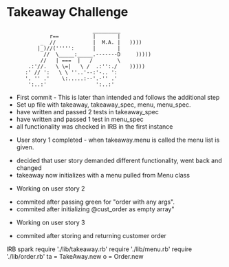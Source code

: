 Takeaway Challenge
==================
```
                            _________
              r==           |       |
           _  //            |  M.A. |   ))))
          |_)//(''''':      |       |
            //  \_____:_____.-------D     )))))
           //   | ===  |   /        \
       .:'//.   \ \=|   \ /  .:'':./    )))))
      :' // ':   \ \ ''..'--:'-.. ':
      '. '' .'    \:.....:--'.-'' .'
       ':..:'                ':..:'

 ```

 * First commit - This is later than intended and follows the additional step
  * Set up file with takeaway, takeaway_spec, menu, menu_spec.
  * have written and passed 2 tests in takeaway_spec
  * have written and passed 1 test in menu_spec
  * all functionality was checked in IRB in the first instance

  - User story 1 completed - when takeaway.menu is called the menu list is given.

  * decided that user story demanded different functionality, went back and changed
  * takeaway now initializes with a menu pulled from Menu class

  - Working on user story 2

  * commited after passing green for "order with any args".
  * commited after initializing @cust_order as empty array"

  - Working on user story 3

  * commited after storing and returning customer order

IRB spark
require './lib/takeaway.rb'
require './lib/menu.rb'
require './lib/order.rb'
ta = TakeAway.new
o = Order.new
